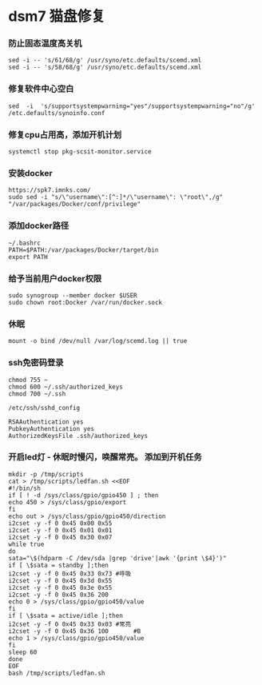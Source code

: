 # dsm7 猫盘修复

### 防止固态温度高关机

```
sed -i -- 's/61/68/g' /usr/syno/etc.defaults/scemd.xml
sed -i -- 's/58/68/g' /usr/syno/etc.defaults/scemd.xml
```

### 修复软件中心空白

```
sed  -i  's/supportsystempwarning="yes"/supportsystempwarning="no"/g' /etc.defaults/synoinfo.conf 
```

### 修复cpu占用高，添加开机计划
```
systemctl stop pkg-scsit-monitor.service
```

### 安装docker
```
https://spk7.imnks.com/
sudo sed -i "s/\"username\":[^:]*/\"username\": \"root\",/g" "/var/packages/Docker/conf/privilege"
```

### 添加docker路径
```
~/.bashrc
PATH=$PATH:/var/packages/Docker/target/bin
export PATH
```
### 给予当前用户docker权限

```sudo synogroup --add docker
sudo synogroup --member docker $USER
sudo chown root:Docker /var/run/docker.sock
```

### 休眠

```
mount -o bind /dev/null /var/log/scemd.log || true
```


### ssh免密码登录
```
chmod 755 ~
chmod 600 ~/.ssh/authorized_keys
chmod 700 ~/.ssh

/etc/ssh/sshd_config

RSAAuthentication yes
PubkeyAuthentication yes
AuthorizedKeysFile .ssh/authorized_keys
```

### 开启led灯 - 休眠时慢闪，唤醒常亮。 添加到开机任务

```
mkdir -p /tmp/scripts
cat > /tmp/scripts/ledfan.sh <<EOF
#!/bin/sh
if [ ! -d /sys/class/gpio/gpio450 ] ; then
echo 450 > /sys/class/gpio/export
fi
echo out > /sys/class/gpio/gpio450/direction
i2cset -y -f 0 0x45 0x00 0x55
i2cset -y -f 0 0x45 0x01 0x01
i2cset -y -f 0 0x45 0x30 0x07
while true
do
sata="\$(hdparm -C /dev/sda |grep 'drive'|awk '{print \$4}')"
if [ \$sata = standby ];then
i2cset -y -f 0 0x45 0x33 0x73 #呼吸
i2cset -y -f 0 0x45 0x3d 0x55
i2cset -y -f 0 0x45 0x3e 0x55
i2cset -y -f 0 0x45 0x36 200
echo 0 > /sys/class/gpio/gpio450/value      
fi
if [ \$sata = active/idle ];then
i2cset -y -f 0 0x45 0x33 0x03 #常亮
i2cset -y -f 0 0x45 0x36 100       #B
echo 1 > /sys/class/gpio/gpio450/value
fi
sleep 60
done
EOF
bash /tmp/scripts/ledfan.sh
```
